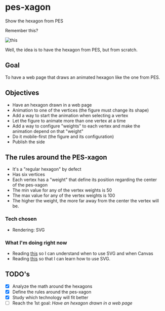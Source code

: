 # pes-xagon
Show the hexagon from PES 

Remember this?

![this](https://i46.servimg.com/u/f46/16/76/97/21/pes6_243.jpg)


Well, the idea is to have the hexagon from PES, but from scratch.


## Goal
To have a web page that draws an animated hexagon like the one from PES.

## Objectives
* Have an hexagon drawn in a web page
* Animation to one of the vertices (the figure must change its shape)
* Add a way to start the animation when selecting a vertex
* Let the figure to animate more than one vertex at a time
* Add a way to configure "weights" to each vertex and make the animation depend on that "weight"
* Do it mobile-first (the figure and its configuration)
* Publish the side


## The rules around the PES-xagon
* It's a "regular hexagon" by defect
* Has six vertices
* Each vertex has a "weight" that define its position regarding the center of the pes-xagon
* The min value for any of the vertex weights is 50
* The max value for any of the vertex weights is 100
* The higher the weight, the more far away from the center the vertex will be.


### Tech chosen
* Rendering: SVG

### What I'm doing right now
* Reading [this](https://css-tricks.com/when-to-use-svg-vs-when-to-use-canvas/) so I can understand when to use SVG and when Canvas
* Reading [this](https://docs.microsoft.com/en-us/previous-versions/windows/internet-explorer/ie-developer/samples/gg193979%28v%3dvs.85%29) so that I can learn how to use SVG.

## TODO's
- [x] Analyze the math around the hexagons
- [x] Define the rules around the pes-xagon
- [x] Study which technology will fit better
- [ ] Reach the 1st goal: _Have an hexagon drawn in a web page_